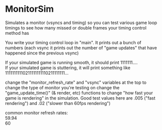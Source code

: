 # MonitorSim
Simulates a monitor (vsyncs and timing) so you can test various game loop timings to see how many missed or double frames your timing control method has


You write your timing control loop in "main". It prints out a bunch of numbers (each vsync it prints out the number of "game updates" that have happened since the previous vsync)

If your simulated game is running smooth, it should print 1111111....  
If your simulated game is stuttering, it will print something like 11111111110211111111110211111111...

change the "monitor_refresh_rate" and "vsync" variables at the top to change the type of monitor you're testing on
change the "game_update_time()" (& render, etc) functions to change "how fast your game is rendering" in the simulation. Good test values here are .005 ("fast rendering") and .02 ("slower than 60fps rendering")

common monitor refresh rates:  
59.94  
60  
